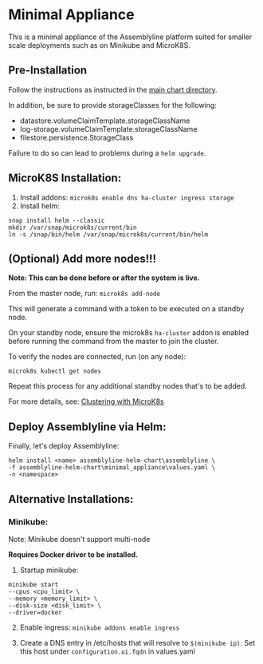 # Minimal Appliance


This is a minimal appliance of the Assemblyline platform suited for 
smaller scale deployments such as on Minikube and MicroK8S.

## Pre-Installation

Follow the instructions as instructed in the [main chart directory](../assemblyline).

In addition, be sure to provide storageClasses for the following:
- datastore.volumeClaimTemplate.storageClassName
- log-storage.volumeClaimTemplate.storageClassName
- filestore.persistence.StorageClass

Failure to do so can lead to problems during a ```helm upgrade```.

## MicroK8S Installation:

1. Install addons:  ```microk8s enable dns ha-cluster ingress storage```
2. Install helm:    
```
snap install helm --classic
mkdir /var/snap/microk8s/current/bin
ln -s /snap/bin/helm /var/snap/microk8s/current/bin/helm
```

## (Optional) Add more nodes!!!
**Note: This can be done before or after the system is live.**

From the master node, run:
```microk8s add-node```

This will generate a command with a token to be executed on a standby node.

On your standby node, ensure the microk8s ```ha-cluster``` addon is enabled before
running the command from the master to join the cluster.

To verify the nodes are connected, run (on any node): 
```
microk8s kubectl get nodes
```

Repeat this process for any additional standby nodes that's to be added.

For more details, see: [Clustering with MicroK8s](https://microk8s.io/docs/clustering)

## Deploy Assemblyline via Helm:

Finally, let's deploy Assemblyline:
```
helm install <name> assemblyline-helm-chart\assemblyline \
-f assemblyline-helm-chart\minimal_appliance\values.yaml \
-n <namespace>
```

## Alternative Installations:

### Minikube:
Note: Minikube doesn't support multi-node


**Requires Docker driver to be installed.**

1. Startup minikube:  
```
minikube start 
--cpus <cpu_limit> \
--memory <memory_limit> \
--disk-size <disk_limit> \
--driver=docker
```

2. Enable ingress: ```minikube addons enable ingress```

3. Create a DNS entry in /etc/hosts that will resolve to ```$(minikube ip)```. 
Set this host under ```configuration.ui.fqdn``` in values.yaml
